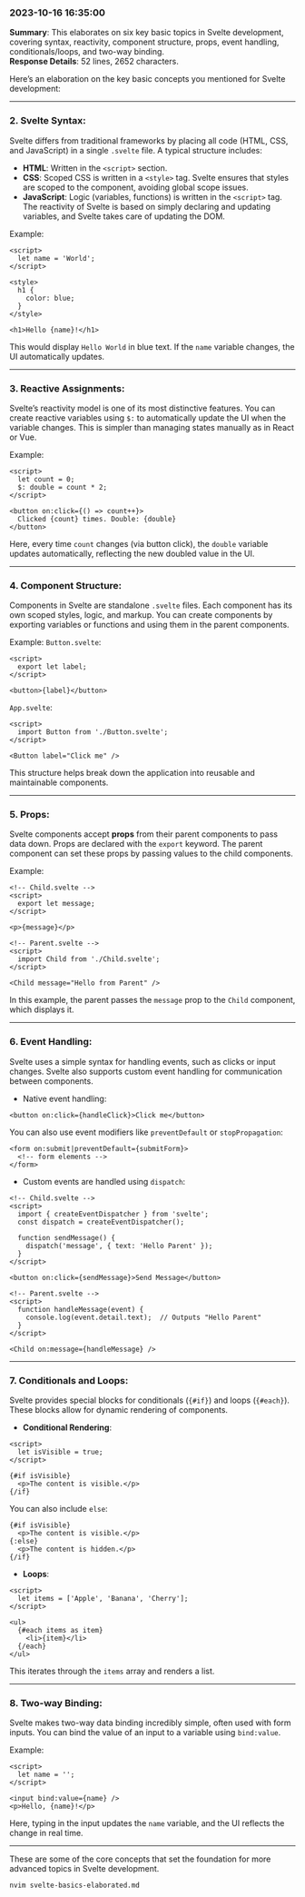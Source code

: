 ### 2023-10-16 16:35:00

**Summary**: This elaborates on six key basic topics in Svelte development, covering syntax, reactivity, component structure, props, event handling, conditionals/loops, and two-way binding.  
**Response Details**: 52 lines, 2652 characters.

Here’s an elaboration on the key basic concepts you mentioned for Svelte development:

---

### 2. **Svelte Syntax**:

Svelte differs from traditional frameworks by placing all code (HTML, CSS, and JavaScript) in a single `.svelte` file. A typical structure includes:

- **HTML**: Written in the `<script>` section.
- **CSS**: Scoped CSS is written in a `<style>` tag. Svelte ensures that styles are scoped to the component, avoiding global scope issues.
- **JavaScript**: Logic (variables, functions) is written in the `<script>` tag. The reactivity of Svelte is based on simply declaring and updating variables, and Svelte takes care of updating the DOM.

Example:

```svelte
<script>
  let name = 'World';
</script>

<style>
  h1 {
    color: blue;
  }
</style>

<h1>Hello {name}!</h1>
```

This would display `Hello World` in blue text. If the `name` variable changes, the UI automatically updates.

---

### 3. **Reactive Assignments**:

Svelte’s reactivity model is one of its most distinctive features. You can create reactive variables using `$:` to automatically update the UI when the variable changes. This is simpler than managing states manually as in React or Vue.

Example:

```svelte
<script>
  let count = 0;
  $: double = count * 2;
</script>

<button on:click={() => count++}>
  Clicked {count} times. Double: {double}
</button>
```

Here, every time `count` changes (via button click), the `double` variable updates automatically, reflecting the new doubled value in the UI.

---

### 4. **Component Structure**:

Components in Svelte are standalone `.svelte` files. Each component has its own scoped styles, logic, and markup. You can create components by exporting variables or functions and using them in the parent components.

Example:
`Button.svelte`:

```svelte
<script>
  export let label;
</script>

<button>{label}</button>
```

`App.svelte`:

```svelte
<script>
  import Button from './Button.svelte';
</script>

<Button label="Click me" />
```

This structure helps break down the application into reusable and maintainable components.

---

### 5. **Props**:

Svelte components accept **props** from their parent components to pass data down. Props are declared with the `export` keyword. The parent component can set these props by passing values to the child components.

Example:

```svelte
<!-- Child.svelte -->
<script>
  export let message;
</script>

<p>{message}</p>

<!-- Parent.svelte -->
<script>
  import Child from './Child.svelte';
</script>

<Child message="Hello from Parent" />
```

In this example, the parent passes the `message` prop to the `Child` component, which displays it.

---

### 6. **Event Handling**:

Svelte uses a simple syntax for handling events, such as clicks or input changes. Svelte also supports custom event handling for communication between components.

- Native event handling:

```svelte
<button on:click={handleClick}>Click me</button>
```

You can also use event modifiers like `preventDefault` or `stopPropagation`:

```svelte
<form on:submit|preventDefault={submitForm}>
  <!-- form elements -->
</form>
```

- Custom events are handled using `dispatch`:

```svelte
<!-- Child.svelte -->
<script>
  import { createEventDispatcher } from 'svelte';
  const dispatch = createEventDispatcher();

  function sendMessage() {
    dispatch('message', { text: 'Hello Parent' });
  }
</script>

<button on:click={sendMessage}>Send Message</button>

<!-- Parent.svelte -->
<script>
  function handleMessage(event) {
    console.log(event.detail.text);  // Outputs "Hello Parent"
  }
</script>

<Child on:message={handleMessage} />
```

---

### 7. **Conditionals and Loops**:

Svelte provides special blocks for conditionals (`{#if}`) and loops (`{#each}`). These blocks allow for dynamic rendering of components.

- **Conditional Rendering**:

```svelte
<script>
  let isVisible = true;
</script>

{#if isVisible}
  <p>The content is visible.</p>
{/if}
```

You can also include `else`:

```svelte
{#if isVisible}
  <p>The content is visible.</p>
{:else}
  <p>The content is hidden.</p>
{/if}
```

- **Loops**:

```svelte
<script>
  let items = ['Apple', 'Banana', 'Cherry'];
</script>

<ul>
  {#each items as item}
    <li>{item}</li>
  {/each}
</ul>
```

This iterates through the `items` array and renders a list.

---

### 8. **Two-way Binding**:

Svelte makes two-way data binding incredibly simple, often used with form inputs. You can bind the value of an input to a variable using `bind:value`.

Example:

```svelte
<script>
  let name = '';
</script>

<input bind:value={name} />
<p>Hello, {name}!</p>
```

Here, typing in the input updates the `name` variable, and the UI reflects the change in real time.

---

These are some of the core concepts that set the foundation for more advanced topics in Svelte development.

```bash
nvim svelte-basics-elaborated.md
```
